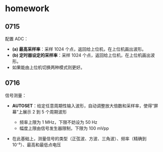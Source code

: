 # homework

## 0715

配置 ADC：

- **(a) 最高采样率**：采样 1024 个点，返回给上位机，在上位机画出波形。
- **(b) 定时器设定的采样率**：采样 1024 个点，返回给上位机，在上位机画出波形。
- 如果能由上位机切换两种模式则更好。

## 0716

信号测量：

- **AUTOSET**：给定任意周期性输入波形，自动调整放大倍数和采样率，使得“屏幕”上展示 2 到 5 个周期波形

  - 频率上限为 1 MHz，下限不妨设为 50 Hz
  - 幅度上限由信号发生器限制，下限为 100 mVpp

- 在此基础上，测量信号的类型（正弦波、方波、三角波）、频率（精确到 10⁻⁵）、最高和最低点电压
